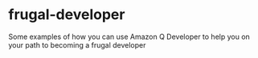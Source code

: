 # frugal-developer
Some examples of how you can use Amazon Q Developer to help you on your path to becoming a frugal developer
